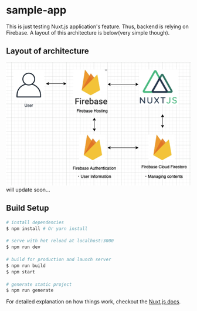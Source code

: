 # sample-app

This is just testing Nuxt.js application's feature. Thus, backend is relying on Firebase.
A layout of this architecture is below(very simple though).

## Layout of architecture
 
![Screenshot](simple_architecture_diagram.png)
will update soon...

## Build Setup

``` bash
# install dependencies
$ npm install # Or yarn install

# serve with hot reload at localhost:3000
$ npm run dev

# build for production and launch server
$ npm run build
$ npm start

# generate static project
$ npm run generate
```

For detailed explanation on how things work, checkout the [Nuxt.js docs](https://github.com/nuxt/nuxt.js).

